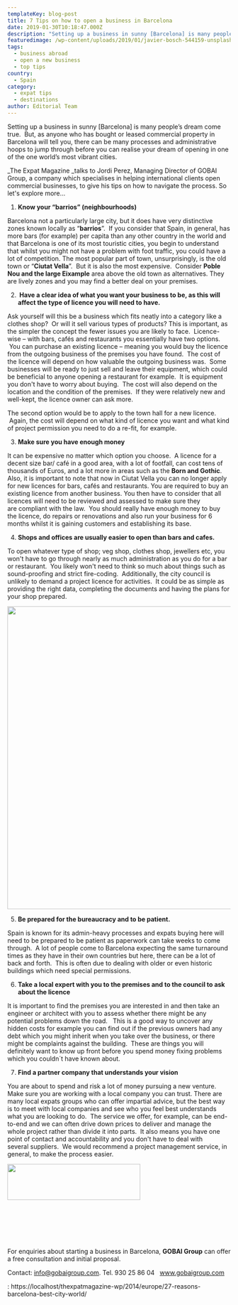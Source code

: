 ```yaml
---
templateKey: blog-post
title: 7 Tips on how to open a business in Barcelona
date: 2019-01-30T10:18:47.000Z
description: "Setting up a business in sunny [Barcelona] is many people’s dream come true.\_ But, as anyone who has bought or leased commercial property in Barcelona will tell you, there can be many processes and administrative hoops to jump through before you can realise your dream of opening in one of the one world’s most vibrant cities."
featuredimage: /wp-content/uploads/2019/01/javier-bosch-544159-unsplash.jpg
tags:
  - business abroad
  - open a new business
  - top tips
country:
  - Spain
category:
  - expat tips
  - destinations
author: Editorial Team
---
```


Setting up a business in sunny [Barcelona] is many people’s dream come true.  But, as anyone who has bought or leased commercial property in Barcelona will tell you, there can be many processes and administrative hoops to jump through before you can realise your dream of opening in one of the one world’s most vibrant cities.

\_The Expat Magazine _talks to Jordi Perez, Managing Director of GOBAI Group, a company which specialises in helping international clients open commercial businesses, to give his tips on how to navigate the process. So let's explore more&#8230;

1.  **Know your “barrios” (neighbourhoods)**

Barcelona not a particularly large city, but it does have very distinctive zones known locally as “**barrios**”.  If you consider that Spain, in general, has more bars (for example) per capita than any other country in the world and that Barcelona is one of its most touristic cities, you begin to understand that whilst you might not have a problem with foot traffic, you could have a lot of competition. The most popular part of town, unsurprisingly, is the old town or “**Ciutat Vella**”.  But it is also the most expensive.  Consider **Poble Nou and the large Eixample** area above the old town as alternatives. They are lively zones and you may find a better deal on your premises.

<ol start="2">
  <li>
    <strong>  Have a clear idea of what you want your business to be, as this will affect the type of licence you will need to have.</strong>
  </li>
</ol>

Ask yourself will this be a business which fits neatly into a category like a clothes shop?  Or will it sell various types of products? This is important, as the simpler the concept the fewer issues you are likely to face.  Licence-wise &#8211; with bars, cafés and restaurants you essentially have two options.  You can purchase an existing licence – meaning you would buy the licence from the outgoing business of the premises you have found.  The cost of the licence will depend on how valuable the outgoing business was.  Some businesses will be ready to just sell and leave their equipment, which could be beneficial to anyone opening a restaurant for example.  It is equipment you don't have to worry about buying.  The cost will also depend on the location and the condition of the premises.  If they were relatively new and well-kept, the licence owner can ask more.

The second option would be to apply to the town hall for a new licence.  Again, the cost will depend on what kind of licence you want and what kind of project permission you need to do a re-fit, for example.

<ol start="3">
  <li>
    <strong> Make sure you have enough money</strong>
  </li>
</ol>

It can be expensive no matter which option you choose.  A licence for a decent size bar/ café in a good area, with a lot of footfall, can cost tens of thousands of Euros, and a lot more in areas such as the **Born and Gothic**. Also, it is important to note that now in Ciutat Vella you can no longer apply for new licences for bars, cafés and restaurants. You are required to buy an existing licence from another business. You then have to consider that all licences will need to be reviewed and assessed to make sure they are compliant with the law.  You should really have enough money to buy the licence, do repairs or renovations and also run your business for 6 months whilst it is gaining customers and establishing its base.

<ol start="4">
  <li>
    <strong> Shops and offices are usually easier to open than bars and cafes.</strong>
  </li>
</ol>

To open whatever type of shop; veg shop, clothes shop, jewellers etc, you won't have to go through nearly as much administration as you do for a bar or restaurant.  You likely won't need to think so much about things such as sound-proofing and strict fire-coding.  Additionally, the city council is unlikely to demand a project licence for activities.  It could be as simple as providing the right data, completing the documents and having the plans for your shop prepared.

<img  src="/img/uploads/2019/01/richard-balog-647377-unsplash-1024x682.jpg" alt="" width="1024" height="682" srcset="/img/uploads/2019/01/richard-balog-647377-unsplash-1024x682.jpg 1024w, /img/uploads/2019/01/richard-balog-647377-unsplash-300x200.jpg 300w, /img/uploads/2019/01/richard-balog-647377-unsplash-768x512.jpg 768w, /img/uploads/2019/01/richard-balog-647377-unsplash-1150x766.jpg 1150w, /img/uploads/2019/01/richard-balog-647377-unsplash.jpg 1400w" sizes="(max-width: 1024px) 100vw, 1024px" />

<ol start="5">
  <li>
    <strong> Be prepared for the bureaucracy and to be patient.</strong>
  </li>
</ol>

Spain is known for its admin-heavy processes and expats buying here will need to be prepared to be patient as paperwork can take weeks to come through.  A lot of people come to Barcelona expecting the same turnaround times as they have in their own countries but here, there can be a lot of back and forth.  This is often due to dealing with older or even historic buildings which need special permissions.

<ol start="6">
  <li>
    <strong> Take a local expert with you to the premises and to the council to ask about the licence</strong>
  </li>
</ol>

It is important to find the premises you are interested in and then take an engineer or architect with you to assess whether there might be any potential problems down the road.   This is a good way to uncover any hidden costs for example you can find out if the previous owners had any debt which you might inherit when you take over the business, or there might be complaints against the building.  These are things you will definitely want to know up front before you spend money fixing problems which you couldn´t have known about.

<ol start="7">
  <li>
    <strong> Find a partner company that understands your vision</strong>
  </li>
</ol>

You are about to spend and risk a lot of money pursuing a new venture.  Make sure you are working with a local company you can trust. There are many local expats groups who can offer impartial advice, but the best way is to meet with local companies and see who you feel best understands what you are looking to do.  The service we offer, for example, can be end-to-end and we can often drive down prices to deliver and manage the whole project rather than divide it into parts.  It also means you have one point of contact and accountability and you don't have to deal with several suppliers.  We would recommend a project management service, in general, to make the process easier.

<img  src="/img/uploads/2019/01/gobai-300x81.jpeg" alt="" width="300" height="81" srcset="/img/uploads/2019/01/gobai-300x81.jpeg 300w, /img/uploads/2019/01/gobai.jpeg 607w" sizes="(max-width: 300px) 100vw, 300px" />

&nbsp;

&nbsp;

&nbsp;

For enquiries about starting a business in Barcelona, **GOBAI Group** can offer a free consultation and initial proposal.

Contact: info@gobaigroup.com. Tel. 930 25 86 04   <span lang="ES"><span lang="EN-GB"><a href="https://www.gobaigroup.com/" target="_blank" rel="noopener">www.gobaigroup.com</a> 

: https://localhost/thexpatmagazine-wp/2014/europe/27-reasons-barcelona-best-city-world/
